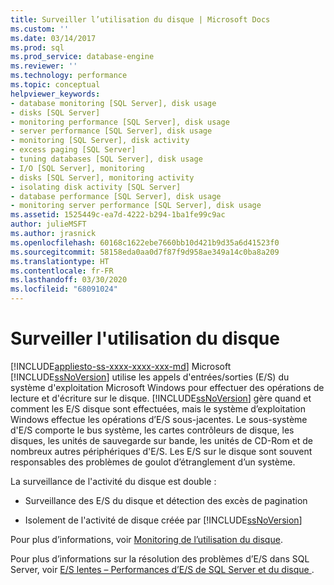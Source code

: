 ```yaml
---
title: Surveiller l’utilisation du disque | Microsoft Docs
ms.custom: ''
ms.date: 03/14/2017
ms.prod: sql
ms.prod_service: database-engine
ms.reviewer: ''
ms.technology: performance
ms.topic: conceptual
helpviewer_keywords:
- database monitoring [SQL Server], disk usage
- disks [SQL Server]
- monitoring performance [SQL Server], disk usage
- server performance [SQL Server], disk usage
- monitoring [SQL Server], disk activity
- excess paging [SQL Server]
- tuning databases [SQL Server], disk usage
- I/O [SQL Server], monitoring
- disks [SQL Server], monitoring activity
- isolating disk activity [SQL Server]
- database performance [SQL Server], disk usage
- monitoring server performance [SQL Server], disk usage
ms.assetid: 1525449c-ea7d-4222-b294-1ba1fe99c9ac
author: julieMSFT
ms.author: jrasnick
ms.openlocfilehash: 60168c1622ebe7660bb10d421b9d35a6d41523f0
ms.sourcegitcommit: 58158eda0aa0d7f87f9d958ae349a14c0ba8a209
ms.translationtype: HT
ms.contentlocale: fr-FR
ms.lasthandoff: 03/30/2020
ms.locfileid: "68091024"
---
```

# <a name="monitor-disk-usage"></a>Surveiller l'utilisation du disque
[!INCLUDE[appliesto-ss-xxxx-xxxx-xxx-md](../../includes/appliesto-ss-xxxx-xxxx-xxx-md.md)]
  Microsoft [!INCLUDE[ssNoVersion](../../includes/ssnoversion-md.md)] utilise les appels d'entrées/sorties (E/S) du système d'exploitation Microsoft Windows pour effectuer des opérations de lecture et d'écriture sur le disque. [!INCLUDE[ssNoVersion](../../includes/ssnoversion-md.md)] gère quand et comment les E/S disque sont effectuées, mais le système d’exploitation Windows effectue les opérations d’E/S sous-jacentes. Le sous-système d'E/S comporte le bus système, les cartes contrôleurs de disque, les disques, les unités de sauvegarde sur bande, les unités de CD-Rom et de nombreux autres périphériques d'E/S. Les E/S sur le disque sont souvent responsables des problèmes de goulot d’étranglement d’un système.  
  
 La surveillance de l'activité du disque est double :  
  
-   Surveillance des E/S du disque et détection des excès de pagination  
  
-   Isolement de l'activité de disque créée par [!INCLUDE[ssNoVersion](../../includes/ssnoversion-md.md)]  
  
 Pour plus d’informations, voir [Monitoring de l’utilisation du disque](https://social.technet.microsoft.com/wiki/contents/articles/monitoring-disk-usage.aspx). 
 
 Pour plus d’informations sur la résolution des problèmes d’E/S dans SQL Server, voir [E/S lentes – Performances d’E/S de SQL Server et du disque ](https://techcommunity.microsoft.com/t5/SQL-Server-Support/Slow-I-O-SQL-Server-and-disk-I-O-performance/ba-p/333983).
  
  
